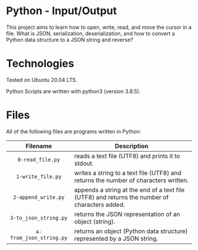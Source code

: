 # Python - Input/Output

This project aims to learn how to open, write, read, and move the cursor in a file. What is JSON, serialization, deserialization, and how to convert a Python data structure to a JSON string and reverse?

# Technologies

Tested on Ubuntu 20.04 LTS.

Python Scripts are written with python3 (version 3.8.5).

# Files

All of the following files are programs written in Python:

| Filename                   | Description
|:--------------------------:| ------------------------------------------------------------------------------------------------ 
| `0-read_file.py`           | reads a text file (UTF8) and prints it to stdout.
| `1-write_file.py`          | writes a string to a text file (UTF8) and returns the number of characters written.
| `2-append_write.py`        | appends a string at the end of a text file (UTF8) and returns the number of characters added.
| `3-to_json_string.py`      | returns the JSON representation of an object (string).
| `4-from_json_string.py`    | returns an object (Python data structure) represented by a JSON string.
